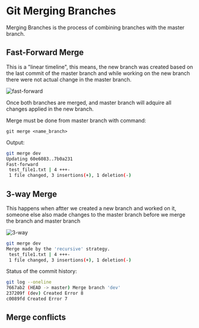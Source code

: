 # Git Merging Branches

Merging Branches is the process of combining branches with the master branch.

## Fast-Forward Merge

This is a "linear timeline", this means, the new branch was created based on the last commit of the master branch and while working on the new branch there were not actual change in the master branch.

![fast-forward](<https://wac-cdn.atlassian.com/dam/jcr:b87df050-2a3a-4f17-bb80-43c5217b4947/07%20(1).svg>)

Once both branches are merged, and master branch will adquire all changes applied in the new branch.

Merge must be done from master branch with command:

`git merge <name_branch>`

Output:

```sh
git merge dev
Updating 60e6083..7b0a231
Fast-forward
 test_file1.txt | 4 +++-
 1 file changed, 3 insertions(+), 1 deletion(-)
```

## 3-way Merge

This happens when aftter we created a new branch and worked on it, someone else also made changes to the master branch before we merge the branch and master branch

![3-way](https://wac-cdn.atlassian.com/dam/jcr:91b1bdf5-fda3-4d20-b108-0bb9eea402b2/08.svg?cdnVersion=1319)

```sh
git merge dev
Merge made by the 'recursive' strategy.
 test_file1.txt | 4 +++-
 1 file changed, 3 insertions(+), 1 deletion(-)
```

Status of the commit history:

```sh
git log --oneline
7667ab2 (HEAD -> master) Merge branch 'dev'
237209f (dev) Created Error 8
c0089fd Created Error 7
```

## Merge conflicts
